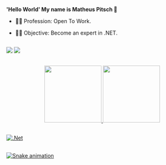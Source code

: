 **'Hello World' My name is Matheus Pitsch 🐙**

- 👨‍💻  Profession: Open To Work.

- 🐱‍👤  Objective: Become an expert in .NET.


##

<div>
  <a href="https://www.linkedin.com/in/matheuspitsch/" target="_blank"><img src="https://img.shields.io/badge/LinkedIn-0077B5?style=for-the-badge&logo=linkedin&logoColor=white" target="_blank"></a> 
  <a href="mailto:matheuspitschh@gmail.com" target="_blank"><img src="https://img.shields.io/badge/Gmail-D14836?style=for-the-badge&logo=gmail&logoColor=white" target="_blank"></a>
   
</div>

##

<div align="center">
  <a href="https://github.com/MatheusPitsch">
  <img height="150em" src="https://github-readme-stats.vercel.app/api?username=MatheusPitsch&show_icons=true&theme=vision-friendly-dark&include_all_commits=true&count_private=true"/>
  <img height="150em" src="https://github-readme-stats.vercel.app/api/top-langs/?username=MatheusPitsch&layout=compact&langs_count=7&theme=vision-friendly-dark"/>
</div>

##


  ![.Net](https://img.shields.io/badge/.NET-5C2D91?style=for-the-badge&logo=.net&logoColor=white)


##

![Snake animation](https://github.com/MatheusPitsch/MatheusPitsch/blob/output/github-contribution-grid-snake.svg)
